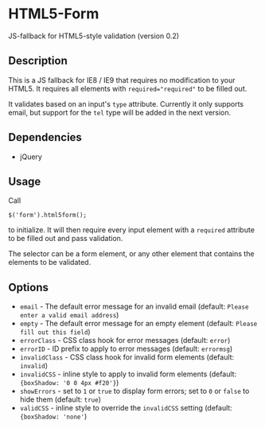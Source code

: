 HTML5-Form
==========

JS-fallback for HTML5-style validation (version 0.2)

Description
-----------
This is a JS fallback for IE8 / IE9 that requires no modification to your HTML5. It requires all elements with `required="required"` to be filled out.

It validates based on an input's `type` attribute. Currently it only supports email, but support for the `tel` type will be added in the next version.


Dependencies
------------
- jQuery


Usage
-----
Call

	$('form').html5form();

to initialize. It will then require every input element with a `required` attribute to be filled out and pass validation.

The selector can be a form element, or any other element that contains the elements to be validated.


Options
-------
* `email` - The default error message for an invalid email (default: `Please enter a valid email address`)
* `empty` - The default error message for an empty element (default: `Please fill out this field`)
* `errorClass` - CSS class hook for error messages (default: `error`)
* `errorID` - ID prefix to apply to error messages (default: `errormsg`)
* `invalidClass` - CSS class hook for invalid form elements (default: `invalid`)
* `invalidCSS` - inline style to apply to invalid form elements (default: `{boxShadow: '0 0 4px #f20'}`)
* `showErrors` - set to `1` or `true` to display form errors; set to `0` or `false` to hide them (default: `true`)
* `validCSS` - inline style to override the `invalidCSS` setting (default: `{boxShadow: 'none'`)